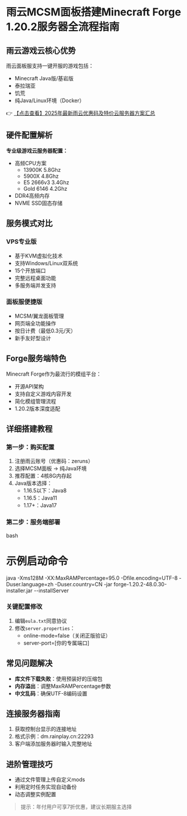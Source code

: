 # 雨云MCSM面板搭建Minecraft Forge 1.20.2服务器全流程指南

## 雨云游戏云核心优势

雨云面板服支持一键开服的游戏包括：
- Minecraft Java版/基岩版
- 泰拉瑞亚
- 饥荒
- 纯Java/Linux环境（Docker）

👉 [【点击查看】2025年最新雨云优惠码及特价云服务器方案汇总](https://bit.ly/RainYun)

## 硬件配置解析

**专业级游戏云服务器配置：**
- 高频CPU方案
  - 13900K 5.8Ghz
  - 5900X 4.8Ghz
  - E5 2666v3 3.4Ghz
  - Gold 6146 4.2Ghz
- DDR4高频内存
- NVME SSD固态存储

## 服务模式对比

### VPS专业版
- 基于KVM虚拟化技术
- 支持Windows/Linux双系统
- 15个开放端口
- 完整远程桌面功能
- 多服务端并发支持

### 面板服便捷版
- MCSM/翼龙面板管理
- 网页端全功能操作
- 按日计费（最低0.3元/天）
- 新手友好型设计

## Forge服务端特色

Minecraft Forge作为最流行的模组平台：
- 开源API架构
- 支持自定义游戏内容开发
- 简化模组管理流程
- 1.20.2版本深度适配

## 详细搭建教程

### 第一步：购买配置
1. 注册雨云账号（优惠码：zeruns）
2. 选择MCSM面板 → 纯Java环境
3. 推荐配置：4核8G内存起
4. Java版本选择：
   - 1.16.5以下：Java8
   - 1.16.5：Java11
   - 1.17+：Java17

### 第二步：服务端部署
bash
# 示例启动命令
java -Xms128M -XX:MaxRAMPercentage=95.0 -Dfile.encoding=UTF-8 -Duser.language=zh -Duser.country=CN -jar forge-1.20.2-48.0.30-installer.jar --installServer

### 关键配置修改
1. 编辑`eula.txt`同意协议
2. 修改`server.properties`：
   - online-mode=false（关闭正版验证）
   - server-port=[你的专属端口]

## 常见问题解决

- **库文件下载失败**：使用预装好的压缩包
- **内存溢出**：调整MaxRAMPercentage参数
- **中文乱码**：确保UTF-8编码设置

## 连接服务器指南

1. 获取控制台显示的连接地址
2. 格式示例：dm.rainplay.cn:22293
3. 客户端添加服务器时输入完整地址

## 进阶管理技巧

- 通过文件管理上传自定义mods
- 利用定时任务实现自动备份
- 动态调整实例配置

> 提示：年付用户可享7折优惠，建议长期服主选择